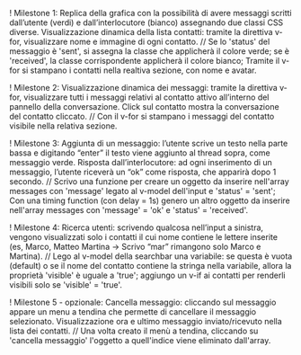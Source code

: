 ! Milestone 1:
Replica della grafica con la possibilità di avere messaggi scritti dall’utente (verdi) e dall’interlocutore (bianco) assegnando due classi CSS diverse.
Visualizzazione dinamica della lista contatti: tramite la direttiva v-for, visualizzare nome e immagine di ogni contatto.
// Se lo 'status' del messaggio è 'sent', si assegna la classe che applicherà il colore verde; se è 'received', la classe corrispondente applicherà il colore bianco;
    Tramite il v-for si stampano i contatti nella realtiva sezione, con nome e avatar.

! Milestone 2:
Visualizzazione dinamica dei messaggi: tramite la direttiva v-for, visualizzare tutti i messaggi relativi al contatto attivo all’interno del pannello della conversazione.
Click sul contatto mostra la conversazione del contatto cliccato.
// Con il v-for si stampano i messaggi del contatto visibile nella relativa sezione.

! Milestone 3:
Aggiunta di un messaggio: l’utente scrive un testo nella parte bassa e digitando “enter” il testo viene aggiunto al thread sopra, come messaggio verde.
Risposta dall’interlocutore: ad ogni inserimento di un messaggio, l’utente riceverà un “ok” come risposta, che apparirà dopo 1 secondo.
// Scrivo una funzione per creare un oggetto da inserire nell'array messages con 'message' legato al v-model dell'input e 'status' = 'sent';
    Con una timing function (con delay = 1s) genero un altro oggetto da inserire nell'array messages con 'message' = 'ok' e 'status' = 'received'.

! Milestone 4:
Ricerca utenti: scrivendo qualcosa nell’input a sinistra, vengono visualizzati solo i contatti il cui nome contiene le lettere inserite (es, Marco, Matteo Martina -> Scrivo “mar” rimangono solo Marco e Martina).
// Lego al v-model della searchbar una variabile: se questa è vuota (default) o se il nome del contatto contiene la stringa nella variabile, allora la proprietà 'visible' è uguale a 'true';
    aggiungo un v-if ai contatti per renderli visibili solo se 'visible' = 'true'.

! Milestone 5 - opzionale:
Cancella messaggio: cliccando sul messaggio appare un menu a tendina che permette di cancellare il messaggio selezionato.
Visualizzazione ora e ultimo messaggio inviato/ricevuto nella lista dei contatti.
// Una volta creato il menù a tendina, cliccando su 'cancella messaggio' l'oggetto a quell'indice viene eliminato dall'array.

